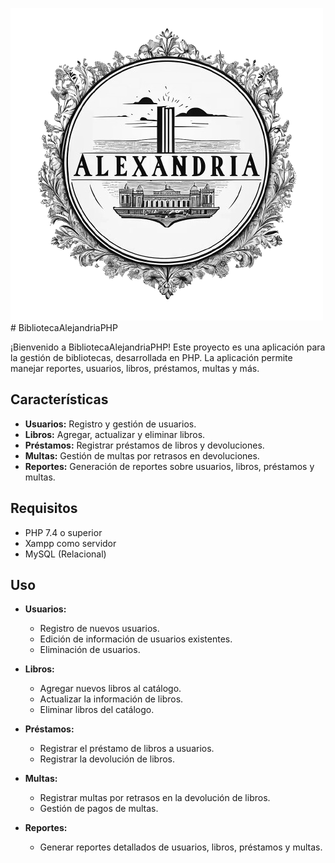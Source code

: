 ![Logo de la Biblioteca](img/logoBiblioteca.png)# BibliotecaAlejandriaPHP

¡Bienvenido a BibliotecaAlejandriaPHP! 
Este proyecto es una aplicación para la gestión de bibliotecas, desarrollada en PHP.
La aplicación permite manejar reportes, usuarios, libros, préstamos, multas y más.

## Características

- **Usuarios:** Registro y gestión de usuarios.
- **Libros:** Agregar, actualizar y eliminar libros.
- **Préstamos:** Registrar préstamos de libros y devoluciones.
- **Multas:** Gestión de multas por retrasos en devoluciones.
- **Reportes:** Generación de reportes sobre usuarios, libros, préstamos y multas.

## Requisitos

- PHP 7.4 o superior
- Xampp como servidor
- MySQL (Relacional)


## Uso

- **Usuarios:**
  - Registro de nuevos usuarios.
  - Edición de información de usuarios existentes.
  - Eliminación de usuarios.

- **Libros:**
  - Agregar nuevos libros al catálogo.
  - Actualizar la información de libros.
  - Eliminar libros del catálogo.

- **Préstamos:**
  - Registrar el préstamo de libros a usuarios.
  - Registrar la devolución de libros.

- **Multas:**
  - Registrar multas por retrasos en la devolución de libros.
  - Gestión de pagos de multas.

- **Reportes:**
  - Generar reportes detallados de usuarios, libros, préstamos y multas.
